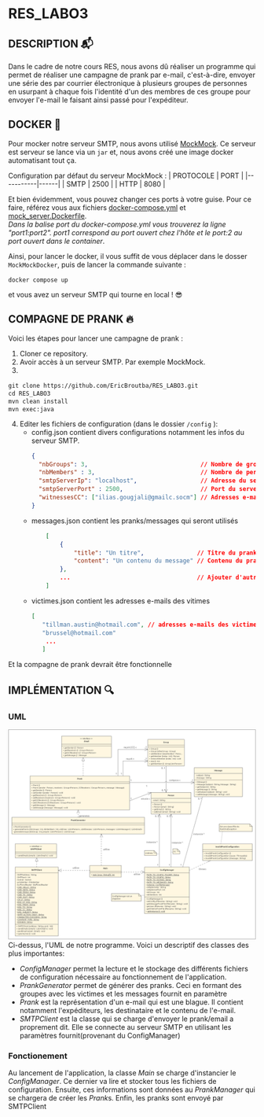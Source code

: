 # RES_LABO3

## DESCRIPTION :mailbox_with_mail: 
Dans le cadre de notre cours RES, nous avons dû réaliser un programme qui permet de réaliser une campagne de prank par e-mail,
c'est-à-dire, envoyer une série des par courrier électronique à plusieurs groupes de personnes en usurpant à chaque fois
l'identité d'un des membres de ces groupe pour envoyer l'e-mail le faisant ainsi passé pour l'expéditeur.


## DOCKER :whale2:
Pour mocker notre serveur SMTP, nous avons utilisé [MockMock](https://github.com/tweakers/MockMock).
Ce serveur est serveur se lance via un `jar` et, nous avons créé une image docker automatisant tout ça.

Configuration par défaut du serveur MockMock : 
| PROTOCOLE | PORT |
|-----------|------|
| SMTP      | 2500 |
| HTTP      | 8080 |

Et bien évidemment, vous pouvez changer ces ports à votre guise. Pour ce faire, référez vous aux fichiers [docker-compose.yml](MockMockDocker/docker-compose.yml) et [mock_server.Dockerfile](MockMockDocker/mock_server.Dockerfile).    
*Dans la balise port du docker-compose.yml vous trouverez la ligne "port1:port2". port1 correspond au port ouvert chez l'hôte et le port:2 au port ouvert dans le container*.

Ainsi, pour lancer le docker, il vous suffit de vous déplacer dans le dosser `MockMockDocker`, puis de lancer la commande suivante :   
```
docker compose up
```   
et vous avez un serveur SMTP qui tourne en local ! :sunglasses:

## COMPAGNE DE PRANK :fire:
Voici les étapes pour lancer une campagne de prank : 
1. Cloner ce repository.
2. Avoir accès à un serveur SMTP. Par exemple MockMock.
3. 


```
git clone https://github.com/EricBroutba/RES_LABO3.git
cd RES_LABO3
mvn clean install
mvn exec:java
```
4. Editer les fichiers de configuration (dans le dossier `/config` ):
    * config.json contient divers configurations notamment les infos du serveur SMTP.
      ```json
      {
        "nbGroups": 3,                                // Nombre de groupes à créer
        "nbMembers" : 3,                              // Nombre de personnes minimum dans un groupe
        "smtpServerIp": "localhost",                  // Adresse du serveur SMTP
        "smtpServerPort" : 2500,                      // Port du serveur SMTP à utiliser
        "witnessesCC": ["ilias.gougjali@gmailc.socm"] // Adresses e-mails des témoins (CC)
      }
      ```
    * messages.json contient les pranks/messages qui seront utilisés
        ```json
            [
                {
                    "title": "Un titre",               // Titre du prank
                    "content": "Un contenu du message" // Contenu du prank
                },
                ...                                    // Ajouter d'autre prank
            ]
      ```
    * victimes.json contient les adresses e-mails des vitimes
      ```json
      [
         "tillman.austin@hotmail.com", // adresses e-mails des victimes
         "brussel@hotmail.com"
          ...
         ]
      ```

Et la compagne de prank devrait être fonctionnelle 

## IMPLÉMENTATION :mag:
### UML
![UML](./res_uml.png)
Ci-dessus, l'UML de notre programme. Voici un descriptif des classes des plus importantes:
* <i>ConfigManager</i> permet la lecture et le stockage des différents fichiers de configuration nécessaire au fonctionnement de l'application.
* <i>PrankGenerator</i> permet de générer des pranks. Ceci en formant des groupes avec les victimes et les messages fournit en paramètre
* <i>Prank</i> est la représentation d'un e-mail qui est une blague. Il contient notamment l'expéditeurs, les destinataire et le contenu de l'e-mail.
* <i>SMTPClient</i> est la classe qui se charge d'envoyer le prank/email a proprement dit. Elle se connecte au serveur SMTP en utilisant les paramètres fournit(provenant du ConfigManager)


### Fonctionement
Au lancement de l'application, la classe <i>Main</i> se charge d'instancier le <i>ConfigManager</i>. Ce dernier va lire et stocker tous les fichiers de configuration.
Ensuite, ces informations sont données au <i>PrankManager</i> qui se chargera de créer les <i>Prank</i>s. Enfin, les pranks sont envoyé par SMTPClient
